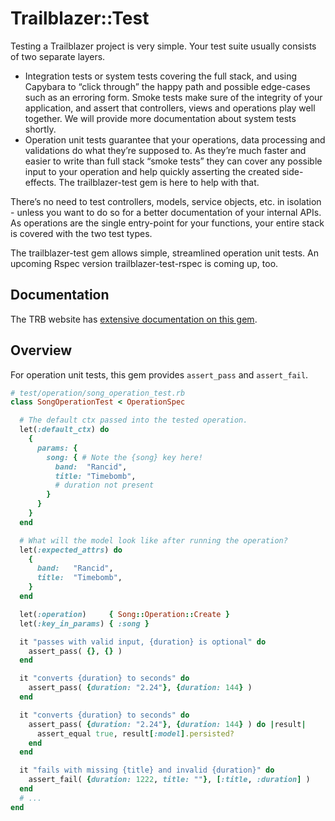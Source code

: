 # Trailblazer::Test

Testing a Trailblazer project is very simple. Your test suite usually consists of two separate layers.

* Integration tests or system tests covering the full stack, and using Capybara to “click through” the happy path and possible edge-cases such as an erroring form. Smoke tests make sure of the integrity of your application, and assert that controllers, views and operations play well together. We will provide more documentation about system tests shortly.
* Operation unit tests guarantee that your operations, data processing and validations do what they’re supposed to. As they’re much faster and easier to write than full stack “smoke tests” they can cover any possible input to your operation and help quickly asserting the created side-effects. The trailblazer-test gem is here to help with that.

There’s no need to test controllers, models, service objects, etc. in isolation - unless you want to do so for a better documentation of your internal APIs. As operations are the single entry-point for your functions, your entire stack is covered with the two test types.

The trailblazer-test gem allows simple, streamlined operation unit tests. An upcoming Rspec version trailblazer-test-rspec is coming up, too.

## Documentation

The TRB website has [extensive documentation on this gem](https://trailblazer.to/2.1/docs/test.html).

## Overview

For operation unit tests, this gem provides `assert_pass` and `assert_fail`.

```ruby
# test/operation/song_operation_test.rb
class SongOperationTest < OperationSpec

  # The default ctx passed into the tested operation.
  let(:default_ctx) do
    {
      params: {
        song: { # Note the {song} key here!
          band:  "Rancid",
          title: "Timebomb",
          # duration not present
        }
      }
    }
  end

  # What will the model look like after running the operation?
  let(:expected_attrs) do
    {
      band:   "Rancid",
      title:  "Timebomb",
    }
  end

  let(:operation)     { Song::Operation::Create }
  let(:key_in_params) { :song }

  it "passes with valid input, {duration} is optional" do
    assert_pass( {}, {} )
  end

  it "converts {duration} to seconds" do
    assert_pass( {duration: "2.24"}, {duration: 144} )
  end

  it "converts {duration} to seconds" do
    assert_pass( {duration: "2.24"}, {duration: 144} ) do |result|
      assert_equal true, result[:model].persisted?
    end
  end

  it "fails with missing {title} and invalid {duration}" do
    assert_fail( {duration: 1222, title: ""}, [:title, :duration] )
  end
  # ...
end
```
